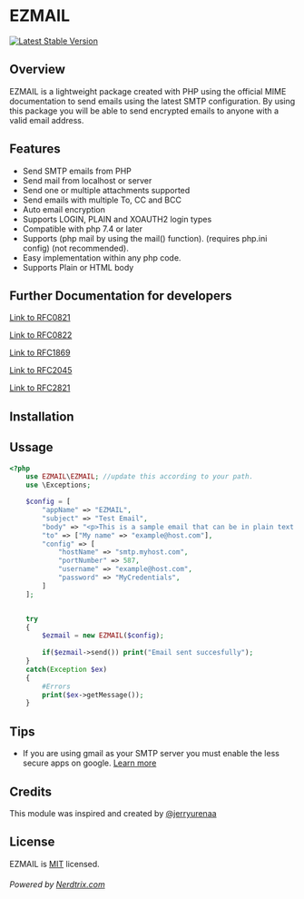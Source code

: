 # EZMAIL 



[![Latest Stable Version](http://poser.pugx.org/phpunit/phpunit/v)](https://packagist.org/packages/ezmail/ezmail) 

## Overview
EZMAIL is a lightweight package created with PHP using the official MIME documentation to send emails using the latest SMTP configuration. By using this package you will be able to send encrypted emails to anyone with a valid email address.

## Features
- Send SMTP emails from PHP 
- Send mail from localhost or server
- Send one or multiple attachments supported
- Send emails with multiple To, CC and BCC
- Auto email encryption
- Supports LOGIN, PLAIN and XOAUTH2 login types
- Compatible with php 7.4 or later
- Supports (php mail by using the mail() function). (requires php.ini config) (not recommended).
- Easy implementation within any php code.
- Supports Plain or HTML body


## Further Documentation for developers

[Link to RFC0821](https://www.ietf.org/rfc/rfc0821.txt)

[Link to RFC0822](https://tools.ietf.org/html/rfc822)

[Link to RFC1869](https://tools.ietf.org/html/rfc1869)

[Link to RFC2045](https://tools.ietf.org/html/rfc2045)

[Link to RFC2821](https://www.ietf.org/rfc/rfc2821.txt)

## Installation


## Ussage 

```php
<?php
    use EZMAIL\EZMAIL; //update this according to your path.
    use \Exceptions; 

    $config = [
        "appName" => "EZMAIL",
        "subject" => "Test Email",
        "body" => "<p>This is a sample email that can be in plain text or HTML</p>",
        "to" => ["My name" => "example@host.com"],
        "config" => [
            "hostName" => "smtp.myhost.com",
            "portNumber" => 587,
            "username" => "example@host.com",
            "password" => "MyCredentials",
        ]
    ];


    try
    {
        $ezmail = new EZMAIL($config);
        
        if($ezmail->send()) print("Email sent succesfully");
    }
    catch(Exception $ex)
    {
        #Errors
        print($ex->getMessage());
    }   

```


## Tips
- If you are using gmail as your SMTP server you must enable the less secure apps on google. [Learn more](https://www.google.com/settings/security/lesssecureapps)  


## Credits
This module was inspired and created by [@jerryurenaa](http://jerryurenaa.com)


## License
EZMAIL is [MIT](https://github.com/Nerdtrix/FetchAsync/blob/main/LICENSE.md) licensed.


###### Powered by [Nerdtrix.com](http://nerdtrix.com)
